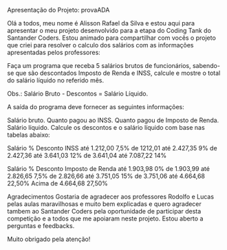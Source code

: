Apresentação do Projeto: provaADA

Olá a todos, meu nome é Alisson Rafael da Silva e estou aqui para apresentar o meu projeto desenvolvido para a etapa do Coding Tank do Santander Coders. Estou animado para compartilhar com 
vocês o projeto que criei para resolver o calculo dos salários com as informações apresentadas pelos professores:

Faça um programa que receba 5 salários brutos de funcionários, sabendo-se que são descontados Imposto de Renda e INSS, calcule e mostre o total do salário líquido no referido mês.

Obs.: Salário Bruto - Descontos = Salário Líquido.

A saída do programa deve fornecer as seguintes informações:

Salário bruto.
Quanto pagou ao INSS.
Quanto pagou de Imposto de Renda.
Salário líquido.
Calcule os descontos e o salário líquido com base nas tabelas abaixo:

Salário	% Desconto INSS
até 1.212,00	7,5%
de 1212,01 até 2.427,35	9%
de 2.427,36 até 3.641,03	12%
de 3.641,04 até 7.087,22	14%

Salário	% Desconto Imposto de Renda
até 1.903,98	0%
de 1.903,99 até 2.826,65	7,5%
de 2.826,66 até 3.751,05	15%
de 3.751,06 até 4.664,68	22,50%
Acima de 4.664,68	27,50%




Agradecimentos
Gostaria de agradecer aos professores Rodolfo e Lucas pelas aulas maravilhosas e muito bem explicadas e quero agradecer tambem ao Santander Coders pela oportunidade de participar desta competição
e a todos que me apoiaram neste projeto. Estou aberto a perguntas e feedbacks.

Muito obrigado pela atenção!
